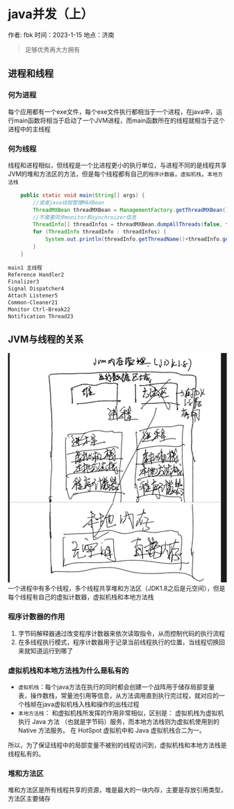 # java并发（上）
作者: fbk
时间：2023-1-15
地点：济南
>足够优秀再大方拥有
## 进程和线程
### 何为进程
每个应用都有一个exe文件，每个exe文件执行都相当于一个进程，在java中，运行main函数将相当于启动了一个JVM进程，而main函数所在的线程就相当于这个进程中的主线程
### 何为线程
线程和进程相似，但线程是一个比进程更小的执行单位，与进程不同的是线程共享JVM的堆和方法区的方法，但是每个线程都有自己的`程序计数器`，`虚拟机栈`，`本地方法栈`
```java
    public static void main(String[] args) {
        //或者java线程管理MAXBean
        ThreadMXBean threadMXBean = ManagementFactory.getThreadMXBean();
        //不需要同步monitor和synchroizer信息
        ThreadInfo[] threadInfos = threadMXBean.dumpAllThreads(false, false);
        for (ThreadInfo threadInfo : threadInfos) {
            System.out.println(threadInfo.getThreadName()+threadInfo.getThreadId());
        }
    }
```
```
main1 主线程
Reference Handler2
Finalizer3
Signal Dispatcher4
Attach Listener5
Common-Cleaner21
Monitor Ctrl-Break22
Notification Thread23
```
## JVM与线程的关系
![](../img/2023-1-15/jvm%E7%BA%BF%E7%A8%8B.jpg)
一个进程中有多个线程，多个线程共享堆和方法区（JDK1.8之后是元空间），但是每个线程有自己的虚拟计数器，虚拟机栈和本地方法栈
### 程序计数器的作用
1. 字节码解释器通过改变程序计数器来依次读取指令，从而控制代码的执行流程
2. 在多线程执行模式，程序计数器用于记录当前线程执行的位置，当线程切换回来就知道运行到哪了
### 虚拟机栈和本地方法栈为什么是私有的
- `虚拟机栈`：每个java方法在执行的同时都会创建一个战阵用于储存局部变量表，操作数栈，常量池引用等信息，从方法调用直到执行完过程，就对应的一个栈帧在java虚拟机栈入栈和操作的出栈过程
- `本地方法栈`： 和虚拟机栈所发挥的作用非常相似，区别是： 虚拟机栈为虚拟机执行 Java 方法 （也就是字节码）服务，而本地方法栈则为虚拟机使用到的 Native 方法服务。 在 HotSpot 虚拟机中和 Java 虚拟机栈合二为一。

所以，为了保证线程中的局部变量不被别的线程访问到，虚拟机栈和本地方法栈是线程私有的。
### 堆和方法区
堆和方法区是所有线程共享的资源，堆是最大的一块内存，主要是存放引用类型，方法区主要储存